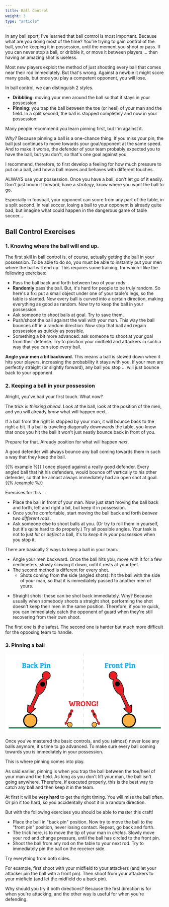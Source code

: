 ```yaml
---
title: Ball Control
weight: 3
type: "article"
---
```


In any ball sport, I've learned that ball control is most important. Because what are you doing most of the time? You're trying to gain control of the ball, you're keeping it in possession, until the moment you shoot or pass. If you can never stop a ball, or dribble it, or move it between players ... then having an amazing shot is useless.

Most new players exploit the method of just shooting every ball that comes near their rod immediately. But that's wrong. Against a newbie it might score many goals, but once you play a competent opponent, you will lose.

In ball control, we can distinguish 2 styles. 

* **Dribbling**: moving your men around the ball so that it stays in your possession.
* **Pinning**: you trap the ball between the toe (or heel) of your man and the field. In a split second, the ball is stopped completely and now in your possession.

Many people recommend you learn pinning first, but I'm against it.

*Why?* Because pinning a ball is a one-chance thing. If you miss your pin, the ball just continues to move towards your goal/opponent at the same speed. And to make it worse, the defender of your team probably expected you to have the ball, but you don't, so that's one goal against you. 

I recommend, therefore, to first develop a feeling for how much pressure to put on a ball, and how a ball moves and behaves with different touches.

ALWAYS use your possession. Once you have a ball, don't let go of it easily. Don't just boom it forward, have a _strategy_, know where you want the ball to go. 

Especially in foosball, your opponent can score from any part of the table, in a split second. In real soccer, losing a ball to your opponent is already quite bad, but imagine what could happen in the dangerous game of table soccer...

## Ball Control Exercises

### 1. Knowing where the ball will end up.

The first skill in ball control is, of course, actually getting the ball in your possession. To be able to do so, you must be able to instantly put your men where the ball will end up. This requires some training, for which I like the following exercises:

-   Pass the ball back and forth between two of your rods. 
-   **Randomly** pass the ball. But, it's hard for people to be truly random. So here's a fix: put a small object under one of your table's legs, so the table is slanted. Now every ball is curved into a certain direction, making everything as good as random. Now try to keep the ball in your possession.
-   Ask someone to shoot balls at goal. Try to save them.
-   Push/shoot the ball against the wall with your man. This way the ball bounces off in a random direction. Now stop that ball and regain possession as quickly as possible.
-   Something a bit more advanced: ask someone to shoot at your goal from their defense. Try to position your midfield and attackers in such a way that you can stop every ball.

**Angle your men a bit backward.** This means a ball is slowed down when it hits your players, increasing the probability it stays with you. If your men are perfectly straight (or slightly forward), any ball you stop ... will just bounce back to your opponent.

### 2. Keeping a ball in your possession

Alright, you've had your first touch. What now?

The trick is _thinking ahead_. Look at the ball, look at the position of the men, and you will already _know_ what will happen next.

If a ball from the right is stopped by your man, it will bounce back to the right a bit. If a ball is traveling diagonally downwards the table, you know that once you hit the ball it won't just neatly bounce back in front of you.

Prepare for that. Already position for what will happen _next_.

A good defender will always bounce any ball coming towards them in such a way that they keep the ball. 

{{% example %}}
I once played against a really good defender. Every angled ball that hit his defenders, would bounce off vertically to his other defender, so that he almost always immediately had an open shot at goal.
{{% /example %}}

Exercises for this ...

-   Place the ball in front of your man. Now just start moving the ball back and forth, left and right a bit, but keep it in possession. 
-   Once you're comfortable, start moving the ball back and forth _betwee two different rods_.
-   Ask someone else to shoot balls at you. (Or try to roll them in yourself, but it's quite hard to do properly.) Try all possible angles. Your task is not to just _hit_ or _deflect_ a ball, it's to _keep it in your possession_ when you stop it.

There are basically 2 ways to keep a ball in your team. 

* Angle your men backward. Once the ball hits you, move with it for a few centimeters, slowly slowing it down, until it rests at your feet.
* The second method is different for every shot.
  -   Shots coming from the side (angled shots): hit the ball with the side of your man, so that it is immediately passed to another men of yours.
-   Straight shots: these can be shot back immediately. Why? Because usually when somebody shoots a straight shot, performing the shot doesn't keep their men in the same position. Therefore, if you're quick, you can immediately catch the opponent of guard when they're still recovering from their own shoot.

The first one is the safest. The second one is harder but much more difficult for the opposing team to handle.

### 3. Pinning a ball

![Example of how to pin a ball.](Foosball02.webp)

Once you've mastered the basic controls, and you (almost) never lose any balls anymore, it's time to go advanced. To make sure every ball coming towards you is immediately in your possession. 

This is where pinning comes into play.

As said earlier, pinning is when you trap the ball between the toe/heel of your man and the field. As long as you don't lift your man, the ball isn't going anywhere. Therefore, if executed properly, this is the best way to catch any ball and then keep it in the team. 

At first it will be **very hard** to get the right timing. You will miss the ball often. Or pin it too hard, so you accidentally shoot it in a random direction.

But with the following exercises you should be able to master this craft!

-   Place the ball in "back pin" position. Now try to move the ball to the "front pin" position, never losing contact. Repeat, go back and forth.
  -   The trick here, is to move the tip of your man in _circles_. Slowly move your rod and change pressure, until the ball has circled to the front pin.
-   Shoot the ball from any rod on the table to your next rod. Try to immediately pin the ball on the receiver side. 

Try everything from both sides. 

For example, first shoot with your midfield to your attackers (and let your attacker pin the ball with a front pin). Then shoot from your attackers to your midfield (and let the midfield do a back pin). 

Why should you try it both directions? Because the first direction is for when you're attacking, and the other way is useful for when you're defending.